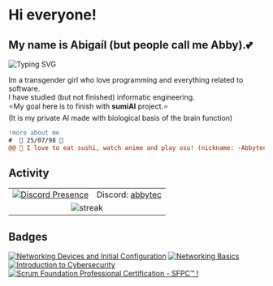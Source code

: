 # Hi everyone!

## My name is Abigaíl (but people call me Abby).💕

<img src="https://readme-typing-svg.demolab.com?font=Fira+Code&pause=1000&color=B23FF7&width=435&lines=Welcome+to+my+Profile+%3C3" alt="Typing SVG" />

Im a transgender girl who love programming and everything related to software.
<br/>
I have studied (but not finished) informatic engineering.
<br/>
⭐My goal here is to finish with **sumiAI** project.⭐
<br/>
(It is my private AI made with biological basis of the brain function)
<br/>

```diff
!more about me
#  🌸 25/07/98 🌸
@@ 🌸 I love to eat sushi, watch anime and play osu! (nickname: -Abbytec-)🌸 @@
```

## Activity

<table align="center">
 <tbody>
   <tr>
   <td>
    <a href="https://discord.com/users/220683580467052544" rel="nofollow"><img src="https://lanyard.cnrad.dev/api/220683580467052544?bg=610061&amp;idleMessage=Con%20ganas%20de%20aprender%20algo%20nuevo%20:3" alt="Discord Presence" data-canonical-src="https://lanyard.cnrad.dev/api/220683580467052544?bg=610061&amp;idleMessage=Con%20ganas%20de%20aprender%20algo%20nuevo%20:3" style="max-width: max(100%, 300px);"></a>
   </td>
   <td>
     Discord: <a href="https://discordapp.com/users/220683580467052544">abbytec</a> <br/>
   </td>
   </tr>
   <tr>
    <td colspan="2" align="center">
     <img alt="streak" src="https://streak-stats.demolab.com?user=abbytec&theme=radical&hide_border=true"/>
    </td>
   </tr>
 </tbody>
</table>

## Badges

<!--START_SECTION:badges-->
[![Networking Devices and Initial Configuration](https://images.credly.com/size/110x110/images/88316fe8-5651-4e61-a6be-5be1558f049e/image.png)](http://www.credly.com/badges/0de04057-14e0-4e87-8566-fde296d6612e "Networking Devices and Initial Configuration")
[![Networking Basics](https://images.credly.com/size/110x110/images/5bdd6a39-3e03-4444-9510-ecff80c9ce79/image.png)](http://www.credly.com/badges/ca20a950-7e56-4450-945c-d792dbad6816 "Networking Basics")
[![Introduction to Cybersecurity](https://images.credly.com/size/110x110/images/af8c6b4e-fc31-47c4-8dcb-eb7a2065dc5b/I2CS__1_.png)](http://www.credly.com/badges/6134a87c-e93e-4f88-a7e5-de7a77335726 "Introduction to Cybersecurity")
[![Scrum Foundation Professional Certification - SFPC™ !](https://images.credly.com/size/110x110/images/4e3d6f9f-55d7-4ea7-b0e6-f4d4ff543e22/image.png)](http://www.credly.com/badges/26b784bc-c4ce-4e32-9c14-a8beaa404922 "Scrum Foundation Professional Certification - SFPC™ !")
<!--END_SECTION:badges-->
